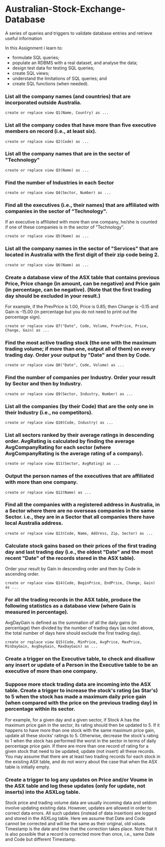 # Australian-Stock-Exchange-Database

A series of queries and triggers to validate database entries and retrieve useful information

In this Assignment i learn to:
- formulate SQL queries;
- populate an RDBMS with a real dataset, and analyse the data;
- design test data for testing SQL queries;
- create SQL views;
- understand the limitations of SQL queries; and
- create SQL functions (when needed).

### List all the company names (and countries) that are incorporated outside Australia.
    create or replace view Q1(Name, Country) as ...

### List all the company codes that have more than five executive members on record (i.e., at least six).
    create or replace view Q2(Code) as ...

### List all the company names that are in the sector of "Technology"
    create or replace view Q3(Name) as ...

### Find the number of Industries in each Sector
    
    create or replace view Q4(Sector, Number) as ...

### Find all the executives (i.e., their names) that are affiliated with companies in the sector of "Technology". 

If an executive is affiliated with more than one company, he/she is counted if one of these companies is in the sector of "Technology".

    create or replace view Q5(Name) as ...

### List all the company names in the sector of "Services" that are located in Australia with the first digit of their zip code being 2.
    create or replace view Q6(Name) as ...

### Create a database view of the ASX table that contains previous Price, Price change (in amount, can be negative) and Price gain (in percentage, can be negative). (Note that the first trading day should be excluded in your result.) 

For example, if the PrevPrice is 1.00, Price is 0.85; then Change is -0.15 and Gain is -15.00 (in percentage but you do not need to print out the percentage sign).

    create or replace view Q7("Date", Code, Volume, PrevPrice, Price, Change, Gain) as ...

### Find the most active trading stock (the one with the maximum trading volume; if more than one, output all of them) on every trading day. Order your output by "Date" and then by Code.
    create or replace view Q8("Date", Code, Volume) as ...

### Find the number of companies per Industry. Order your result by Sector and then by Industry.
    create or replace view Q9(Sector, Industry, Number) as ...

### List all the companies (by their Code) that are the only one in their Industry (i.e., no competitors).
    create or replace view Q10(Code, Industry) as ...

### List all sectors ranked by their average ratings in descending order. AvgRating is calculated by finding the average AvgCompanyRating for each sector (where AvgCompanyRating is the average rating of a company).
    create or replace view Q11(Sector, AvgRating) as ...

### Output the person names of the executives that are affiliated with more than one company.
    create or replace view Q12(Name) as ...

### Find all the companies with a registered address in Australia, in a Sector where there are no overseas companies in the same Sector. i.e., they are in a Sector that all companies there have local Australia address.
    create or replace view Q13(Code, Name, Address, Zip, Sector) as ...

### Calculate stock gains based on their prices of the first trading day and last trading day (i.e., the oldest "Date" and the most recent "Date" of the records stored in the ASX table).
Order your result by Gain in descending order and then by Code in ascending order.

    create or replace view Q14(Code, BeginPrice, EndPrice, Change, Gain) as ...

### For all the trading records in the ASX table, produce the following statistics as a database view (where Gain is measured in percentage). 
AvgDayGain is defined as the summation of all the daily gains (in percentage) then divided by the number of trading days (as noted above, the total number of days here should exclude the first trading day).

    create or replace view Q15(Code, MinPrice, AvgPrice, MaxPrice, MinDayGain, AvgDayGain, MaxDayGain) as ...

### Create a trigger on the Executive table, to check and disallow any insert or update of a Person in the Executive table to be an executive of more than one company. 

### Suppose more stock trading data are incoming into the ASX table. Create a trigger to increase the stock's rating (as Star's) to 5 when the stock has made a maximum daily price gain (when compared with the price on the previous trading day) in percentage within its sector.

For example, for a given day and a given sector, if Stock A has the maximum price gain in the sector, its rating should then be updated to 5. If it happens to have more than one stock with the same maximum price gain, update all these stocks' ratings to 5. Otherwise, decrease the stock's rating to 1 when the stock has performed the worst in the sector in terms of daily percentage price gain. If there are more than one record of rating for a given stock that need to be updated, update (not insert) all these records. You may assume that there are at least two trading records for each stock in the existing ASX table, and do not worry about the case that when the ASX table is initially empty. 


### Create a trigger to log any updates on Price and/or Voume in the ASX table and log these updates (only for update, not inserts) into the ASXLog table.
Stock price and trading volume data are usually incoming data and seldom involve updating existing data. However, updates are allowed in order to correct data errors. All such updates (instead of data insertion) are logged and stored in the ASXLog table. 
Here we assume that Date and Code cannot be corrected and will be the same as their original, old values. Timestamp is the date and time that the correction takes place. Note that it is also possible that a record is corrected more than once, i.e., same Date and Code but different Timestamp.
